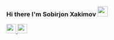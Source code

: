 ### Hi there I'm Sobirjon Xakimov <img src="https://media.giphy.com/media/hvRJCLFzcasrR4ia7z/giphy.gif" width="27px">

<a href="https://www.instagram.com/sobirjon_dev/">
  <img src="https://upload.wikimedia.org/wikipedia/commons/thumb/a/a5/Instagram_icon.png/640px-Instagram_icon.png" width="25px">
</a>
<a href="https://t.me/sobirjon_dev/">
  <img src="https://encrypted-tbn0.gstatic.com/images?q=tbn:ANd9GcSu2Bb_99bX2nrF7p8uB73UZEmKJpnMOc2NaDJKWh2ljQ&s" width="25px">
</a>
